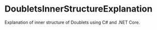 # DoubletsInnerStructureExplanation
Explanation of inner structure of Doublets using C# and .NET Core.
